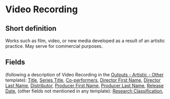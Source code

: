 # Video Recording
## Short definition
Works such as film, video, or new media developed as a result of an artistic practice.  May serve for commercial purposes.
## Fields
(following a description of Video Recording in the [Outputs - Artistic - Other](../Templates/Outputs%20-%20Artistic%20-%20Other.md) template):
[Title](../Object-Fields/Video%20Recording/Title.md),
[Series Title](../Object-Fields/Video%20Recording/Series%20Title.md),
[Co-performers](../Object-Fields/Video%20Recording/Co-performers.md),
[Director First Name](../Object-Fields/Video%20Recording/Director%20First%20Name.md),
[Director Last Name](../Object-Fields/Video%20Recording/Director%20Last%20Name.md),
[Distributor](../Object-Fields/Video%20Recording/Distributor.md),
[Producer First Name](../Object-Fields/Video%20Recording/Producer%20First%20Name.md),
[Producer Last Name](../Object-Fields/Video%20Recording/Producer%20Last%20Name.md),
[Release Date](../Object-Fields/Video%20Recording/Release%20Date.md),
(other fields not mentioned in any template):
[Research Classification](../Object-Fields/Video%20Recording/Research%20Classification.md),
